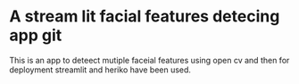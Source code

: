 # A stream lit facial features detecing app git 
This is an app to deteect mutiple faceial features using open cv and then for deployment streamlit and heriko have been used.